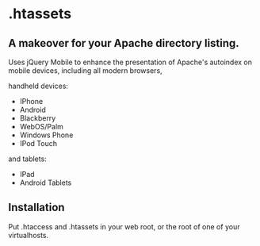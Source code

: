 .htassets
===================

A makeover for your Apache directory listing.
---------------------------------------------

Uses jQuery Mobile to enhance the presentation of Apache's autoindex on mobile devices, including all modern browsers,

handheld devices:
*	IPhone
*	Android
*	Blackberry
*	WebOS/Palm
*	Windows Phone
*	IPod Touch

and tablets:
*	IPad
*	Android Tablets


Installation
----------------

Put .htaccess and .htassets in your web root, or the root of one of your virtualhosts.